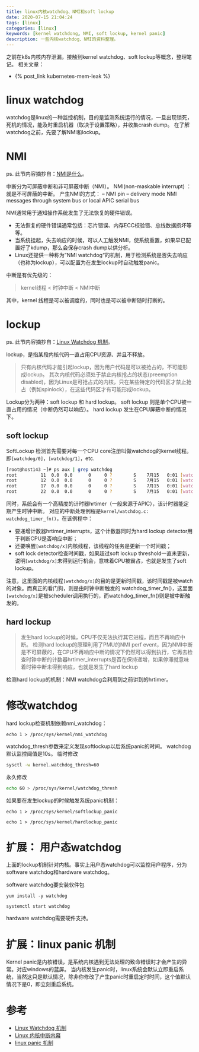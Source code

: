 ```yaml
---
title: linux内核watchdog、NMI和soft lockup
date: 2020-07-15 21:04:24
tags: [linux]
categories: [linux]
keywords: [kernel watchdong, NMI, soft lockup, kernel panic]
description: 一些内核watchdog、NMI的资料整理。
---
```


之前在k8s内核内存泄漏，接触到kernel watchdog、soft lockup等概念，整理笔记。
相关文章：
- {% post_link kubernetes-mem-leak %}

<!-- more -->

# linux watchdog

watchdog是linux的一种监控机制，目的是监测系统运行的情况，一旦出现锁死，死机的情况，能及时重启机器（取决于设置策略），并收集crash dump。
在了解watchdog之前，先要了解NMI和lockup。

# NMI

ps. 此节内容摘抄自：[NMI是什么](http://linuxperf.com/?p=72)。

中断分为可屏蔽中断和非可屏蔽中断（NMI）。
NMI(non-maskable interrupt) ： 就是不可屏蔽的中断。
产生NMI的方式：
– NMI pin
– delivery mode NMI messages through system bus or local APIC serial bus

NMI通常用于通知操作系统发生了无法恢复的硬件错误。
- 无法恢复的硬件错误通常包括：芯片错误、内存ECC校验错、总线数据损坏等等。
- 当系统挂起，失去响应的时候，可以人工触发NMI，使系统重置，如果早已配置好了kdump，那么会保存crash dump以供分析。
- Linux还提供一种称为”NMI watchdog“的机制，用于检测系统是否失去响应（也称为lockup），可以配置为在发生lockup时自动触发panic。

中断是有优先级的：
>kernel线程 < 时钟中断 < NMI中断

其中，kernel 线程是可以被调度的，同时也是可以被中断随时打断的。


# lockup

ps. 此节内容摘抄自：[Linux Watchdog 机制](https://blog.csdn.net/ericstarmars/article/details/81750919)。

lockup，是指某段内核代码一直占用CPU资源、并且不释放。
>只有内核代码才能引起lockup，因为用户代码是可以被抢占的，不可能形成lockup。
>其次内核代码必须处于禁止内核抢占的状态(preemption disabled)，因为Linux是可抢占式的内核，只在某些特定的代码区才禁止抢占（例如spinlock），在这些代码区才有可能形成lockup。

Lockup分为两种：soft lockup 和 hard lockup。
soft lockup 则是单个CPU被一直占用的情况（中断仍然可以响应）。
hard lockup 发生在CPU屏蔽中断的情况下。



## soft lockup

SoftLockup 检测首先需要对每一个CPU core注册叫做watchdog的kernel线程。即`[watchdog/0]`，`[watchdog/1]`，etc.
```sh
[root@host143 ~]# ps aux | grep watchdog
root         11  0.0  0.0      0     0 ?        S    7月15   0:01 [watchdog/0]
root         12  0.0  0.0      0     0 ?        S    7月15   0:01 [watchdog/1]
root         17  0.0  0.0      0     0 ?        S    7月15   0:01 [watchdog/2]
root         22  0.0  0.0      0     0 ?        S    7月15   0:01 [watchdog/3]
```

同时，系统会有一个高精度的计时器hrtimer（一般来源于APIC），该计时器能定期产生时钟中断。
对应的中断处理例程是`kernel/watchdog.c: watchdog_timer_fn()`，在该例程中：
- 要递增计数器hrtimer_interrupts，这个计数器同时为hard lockup detector用于判断CPU是否响应中断；
- 还要唤醒`[watchdog/x]`内核线程，该线程的任务是更新一个时间戳；
- soft lock detector检查时间戳，如果超过soft lockup threshold一直未更新，说明`[watchdog/x]`未得到运行机会，意味着CPU被霸占，也就是发生了soft lockup。

注意，这里面的内核线程`[watchdog/x]`的目的是更新时间戳，该时间戳是被watch的对象。而真正的看门狗，则是由时钟中断触发的 watchdog_timer_fn()，这里面`[watchdog/x]`是被scheduler调用执行的，而watchdog_timer_fn()则是被中断触发的。

## hard lockup

>发生hard lockup的时候，CPU不仅无法执行其它进程，而且不再响应中断。
>检测hard lockup的原理利用了PMU的NMI perf event，因为NMI中断是不可屏蔽的，在CPU不再响应中断的情况下仍然可以得到执行，它再去检查时钟中断的计数器hrtimer_interrupts是否在保持递增，如果停滞就意味着时钟中断未得到响应，也就是发生了hard lockup

检测hard lockup的机制：NMI watchdog会利用到之前讲到的hrtimer。


# 修改watchdog

hard lockup检查机制依赖nmi_watchdog：
```
echo 1 > /proc/sys/kernel/nmi_watchdog
```

watchdog_thresh参数来定义发现softlockup以后系统panic的时间。
watchdog默认监控阈值是10s。
临时修改
```sh
sysctl -w kernel.watchdog_thresh=60
```
永久修改
```sh
echo 60 > /proc/sys/kernel/watchdog_thresh 
```

如果要在发生lockup的时候触发系统panic机制：
```
echo 1 > /proc/sys/kernel/softlockup_panic

echo 1 > /proc/sys/kernel/hardlockup_panic
```

# 扩展： 用户态watchdog

上面的lockup机制针对内核。事实上用户态watchdog可以监控用户程序，分为software watchdog和hardware watchdog。

software watchdog要安装软件包
```
yum install -y watchdog

systemctl start watchdog
```

hardware watchdog需要硬件支持。

# 扩展：linux panic 机制

Kernel panic是内核错误，是系统内核遇到无法处理的致命错误时才会产生的异常。对应windows的蓝屏。
当内核发生panic时，linux系统会默认立即重启系统，当然这只是默认情况，除非你修改了产生panic时重启定时时间，这个值默认情况下是0，即立刻重启系统。

# 参考

- [Linux Watchdog 机制](https://blog.csdn.net/ericstarmars/article/details/81750919)
- [Linux 内核中断内幕](https://www.ibm.com/developerworks/cn/linux/l-cn-linuxkernelint/index.html)
- [linux panic 机制](https://blog.csdn.net/dake_160413/article/details/64443274)


